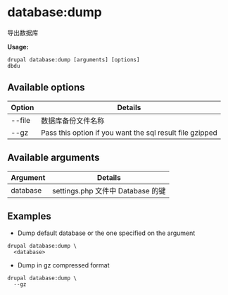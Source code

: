 # database:dump
导出数据库

**Usage:**
```
drupal database:dump [arguments] [options]
dbdu
```

## Available options
Option | Details
-------|-------------
--file | 数据库备份文件名称
--gz | Pass this option if you want the sql result file gzipped

## Available arguments
Argument | Details
---------|-------------
database | settings.php 文件中 Database 的键

## Examples
* Dump default database or the one specified on the argument
```
drupal database:dump \
  <database>
```
* Dump in gz compressed format
```
drupal database:dump \
  --gz
```
